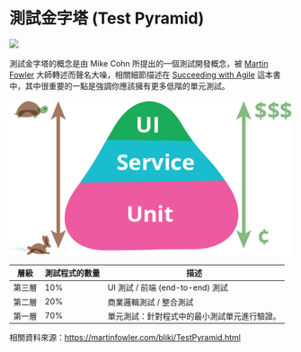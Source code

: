 # 測試金字塔 (Test Pyramid)

![](https://img3.doubanio.com/lpic/s6246942.jpg)

測試金字塔的概念是由 Mike Cohn 所提出的一個測試開發概念，被 [Martin Fowler](http://search.books.com.tw/search/query/key/Martin+Fowler/adv_author/1/) 大師轉述而聲名大噪，相關細節描述在 [Succeeding with Agile](https://www.tenlong.com.tw/products/9780321579362) 這本書中，其中很重要的一點是強調你應該擁有更多低階的單元測試。

![](assets/test-pyramid.png)

層級 | 測試程式的數量 | 描述
---------|----------|---------
 第三層 | 10% | UI 測試 / 前端 (end-to-end) 測試
 第二層 | 20% | 商業邏輯測試 / 整合測試
 第一層 | 70% | 單元測試：針對程式中的最小測試單元進行驗證。

 相關資料來源：<https://martinfowler.com/bliki/TestPyramid.html>

<!--
[搞笑談軟工: BDD（21）從測試金字塔看BDD的自動化驗收測試](http://teddy-chen-tw.blogspot.tw/2017/03/bdd21bdd.html)
[软件测试反模式——杯型蛋糕 – ThoughtWorks洞见](http://insights.thoughtworkers.org/introducing-software-testing-cupcake-anti-pattern/)
-->